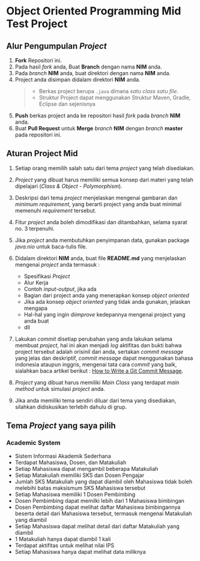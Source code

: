 # Object Oriented Programming Mid Test Project

## Alur Pengumpulan *Project*

1. **Fork** Repositori ini.
2. Pada hasil *fork* anda, Buat **Branch** dengan nama **NIM** anda.
3. Pada *branch* **NIM** anda, buat direktori dengan nama **NIM** anda.
4. Project anda disimpan didalam direktori **NIM** anda.
   > - Berkas project berupa  `.java` dimana *satu class satu file*.
   > - Struktur Project dapat menggunakan Struktur Maven, Gradle, Eclipse dan sejenisnya
5. **Push** berkas project anda ke repositori hasil *fork* pada *branch* **NIM** anda.
6. Buat **Pull Request** untuk **Merge** *branch* **NIM** dengan *branch* **master** pada repositori ini.

## Aturan Project Mid

1. Setiap orang memilih salah satu dari tema *project* yang telah disediakan.
2. *Project* yang dibuat harus memiliki semua konsep dari materi yang telah dipelajari (*Class & Object - Polymorphism*).
3. Deskripsi dari tema *project* menjelaskan mengenai gambaran dan *minimum requirement*, yang berarti project yang anda buat minimal memenuhi *requirement* tersebut.
4. Fitur *project* anda boleh dimodifikasi dan ditambahkan, selama syarat no. 3 terpenuhi.
5. Jika *project* anda membutuhkan penyimpanan data, gunakan package *java.nio* untuk baca-tulis file.
6. Didalam direktori **NIM** anda, buat file **README.md** yang menjelaskan mengenai *project* anda termasuk :
   - Spesifikasi *Project*
   - Alur Kerja
   - Contoh *input-output*, jika ada
   - Bagian dari project anda yang menerapkan konsep *object oriented*
   - Jika ada konsep *object oriented* yang tidak anda gunakan, jelaskan mengapa
   - Hal-hal yang ingin di*improve* kedepannya mengenai project yang anda buat
   - dll
7. Lakukan *commit* disetiap perubahan yang anda lakukan selama membuat *project*, hal ini akan menjadi *log* aktifitas dan bukti bahwa project tersebut adalah orisinil dari anda, sertakan *commit message* yang jelas dan deskriptif, *commit message* dapat menggunakan bahasa indonesia ataupun inggris, mengenai tata cara *commit* yang baik, sialahkan baca artikel berikut : [How to Write a Git Commit Message](https://chris.beams.io/posts/git-commit/).
8. *Project* yang dibuat harus memiliki *Main Class* yang terdapat *main method* untuk simulasi *project* anda.

9. Jika anda memiliki tema sendiri diluar dari tema yang disediakan, silahkan didiskusikan terlebih dahulu di grup.

## Tema *Project* yang saya pilih
  
### Academic System

- Sistem Informasi Akademik Sederhana
- Terdapat Mahasiswa, Dosen, dan Matakuliah
- Setiap Mahasiswa dapat mengambil beberapa Matakuliah
- Setiap Matakuliah memiliki SKS dan Dosen Pengajar
- Jumlah SKS Matakuliah yang dapat diambil oleh Mahasiswa tidak boleh melebihi batas maksismum SKS Mahasiswa tersebut
- Setiap Mahasiswa memiliki 1 Dosen Pembimbing
- Dosen Pembimbing dapat memilki lebih dari 1 Mahasiswa bimbingan
- Dosen Pembimbing dapat melihat daftar Mahasiswa bimbingannya beserta detail dari Mahasiswa tersebut, termasuk mengenai Matakuliah yang diambil
- Setiap Mahasiswa dapat melihat detail dari daftar Matakuliah yang diambil
- 1 Matakuliah hanya dapat diambil 1 kali
- Terdapat aktifitas untuk melihat nilai IPS
- Setiap Mahasiswa hanya dapat melihat data miliknya
